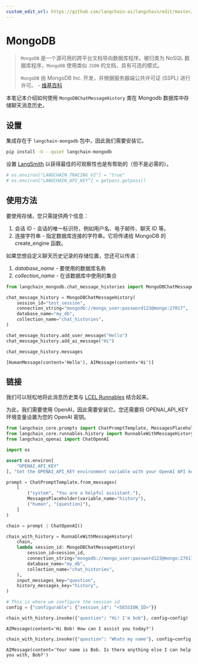 ```yaml
---
custom_edit_url: https://github.com/langchain-ai/langchain/edit/master/docs/docs/integrations/memory/mongodb_chat_message_history.ipynb
---
```


# MongoDB

>`MongoDB` 是一个源可用的跨平台文档导向数据库程序。被归类为 NoSQL 数据库程序，`MongoDB` 使用类似 `JSON` 的文档，具有可选的模式。
>
>`MongoDB` 由 MongoDB Inc. 开发，并根据服务器端公共许可证 (SSPL) 进行许可。 - [维基百科](https://en.wikipedia.org/wiki/MongoDB)

本笔记本介绍如何使用 `MongoDBChatMessageHistory` 类在 Mongodb 数据库中存储聊天消息历史。

## 设置

集成存在于 `langchain-mongodb` 包中，因此我们需要安装它。

```bash
pip install -U --quiet langchain-mongodb
```

设置 [LangSmith](https://smith.langchain.com/) 以获得最佳的可观察性也是有帮助的（但不是必需的）。

```python
# os.environ["LANGCHAIN_TRACING_V2"] = "true"
# os.environ["LANGCHAIN_API_KEY"] = getpass.getpass()
```

## 使用方法

要使用存储，您只需提供两个信息：

1. 会话 ID - 会话的唯一标识符，例如用户名、电子邮件、聊天 ID 等。
2. 连接字符串 - 指定数据库连接的字符串。它将传递给 MongoDB 的 create_engine 函数。

如果您想自定义聊天历史记录的存储位置，您还可以传递：
1. *database_name* - 要使用的数据库名称
1. *collection_name* - 在该数据库中使用的集合


```python
from langchain_mongodb.chat_message_histories import MongoDBChatMessageHistory

chat_message_history = MongoDBChatMessageHistory(
    session_id="test_session",
    connection_string="mongodb://mongo_user:password123@mongo:27017",
    database_name="my_db",
    collection_name="chat_histories",
)

chat_message_history.add_user_message("Hello")
chat_message_history.add_ai_message("Hi")
```


```python
chat_message_history.messages
```



```output
[HumanMessage(content='Hello'), AIMessage(content='Hi')]
```

## 链接

我们可以轻松地将此消息历史类与 [LCEL Runnables](/docs/how_to/message_history) 结合起来。

为此，我们需要使用 OpenAI，因此需要安装它。您还需要将 OPENAI_API_KEY 环境变量设置为您的 OpenAI 密钥。

```python
from langchain_core.prompts import ChatPromptTemplate, MessagesPlaceholder
from langchain_core.runnables.history import RunnableWithMessageHistory
from langchain_openai import ChatOpenAI
```

```python
import os

assert os.environ[
    "OPENAI_API_KEY"
], "Set the OPENAI_API_KEY environment variable with your OpenAI API key."
```

```python
prompt = ChatPromptTemplate.from_messages(
    [
        ("system", "You are a helpful assistant."),
        MessagesPlaceholder(variable_name="history"),
        ("human", "{question}"),
    ]
)

chain = prompt | ChatOpenAI()
```

```python
chain_with_history = RunnableWithMessageHistory(
    chain,
    lambda session_id: MongoDBChatMessageHistory(
        session_id=session_id,
        connection_string="mongodb://mongo_user:password123@mongo:27017",
        database_name="my_db",
        collection_name="chat_histories",
    ),
    input_messages_key="question",
    history_messages_key="history",
)
```

```python
# This is where we configure the session id
config = {"configurable": {"session_id": "<SESSION_ID>"}}
```

```python
chain_with_history.invoke({"question": "Hi! I'm bob"}, config=config)
```

```output
AIMessage(content='Hi Bob! How can I assist you today?')
```

```python
chain_with_history.invoke({"question": "Whats my name"}, config=config)
```

```output
AIMessage(content='Your name is Bob. Is there anything else I can help you with, Bob?')
```